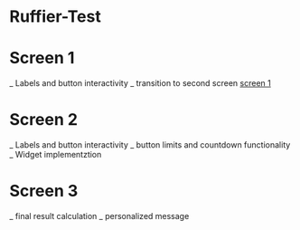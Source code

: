 # Ruffier-Test
# Screen 1
  _ Labels and button interactivity
  _ transition to second screen
  [ screen 1 ](link.png)
# Screen 2
  _ Labels and button interactivity 
  _ button limits and countdown functionality
  _ Widget implementztion
# Screen 3
  _ final result calculation
  _ personalized message
